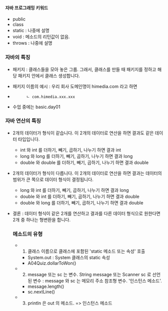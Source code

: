 
#### 자바 프로그래밍 키워드

- public
- class
- static : 나중에 설명
- void : 메소드의 리턴값이 없음.
- throws : 나중에 설명

### 자바의 특징

- 패키지 : 클래스들을 모아 놓은 그룹. 그래서, 클래스를 만들 때 패키지를
정하고 해당 패키지 안에서 클래스 생성합니다. 
+ 패키지 이름의 예시 : 우리 회사 도메인명이 himedia.com 라고 하면
+           ㄴ com.himedia.xxx.xxx
+ 수업 중에는 basic.day01 

### 자바 연산의 특징

- 2개의 데이터가 형식이 같습니다. 이 2개의 데이터로 연산을 하면 
  결과도 같은 데이터 타입입니다.
    + int 와 int 를 더하기, 빼기, 곱하기, 나누기 하면 결과 int
    + long 와 long 를 더하기, 빼기, 곱하기, 나누기 하면 결과 long
    + double 와 double 를 더하기, 빼기, 곱하기, 나누기 하면 결과 double

- 2개의 데이터가 형식이 다릅니다. 이 2개의 데이터로 연산을 하면 
  결과는 데이터의 범위가 큰 쪽으로 데이터 형식이 결정됩니다. 
    + long 와 int 를 더하기, 빼기, 곱하기, 나누기 하면 결과 long
    + double 와 int 를 더하기, 빼기, 곱하기, 나누기 하면 결과 double
    + double 와 long 를 더하기, 빼기, 곱하기, 나누기 하면 결과 double

- 결론 : 데이터 형식이 같은 2개를 연산하고 결과를 다른 데이터 형식으로 원한다면 
  2개 중 하나는 형변환을 합니다. 

  ### 메소드의 유형

  - 1. 클래스 이름으로 클래스에 포함된 'static 메소드 또는 속성' 호출 
    - System.out   : System 클래스의 static 속성
    - A04Quiz.dollarToWon()

  - 2. message 또는 sc 는 변수. String message 또는 Scanner sc 로 선언된 변수
      : message 와 sc 는 메모리 주소 참조형 변수. '인스턴스 메소드'.
    - message.length()
    - sc.nextLine()

  - 3.  println 은 out 의 메소드. => 인스턴스 메소드